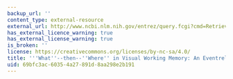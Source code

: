 ```yaml
---
backup_url: ''
content_type: external-resource
external_url: http://www.ncbi.nlm.nih.gov/entrez/query.fcgi?cmd=Retrieve&db=PubMed&dopt=Citation&list_uids=10601740
has_external_licence_warning: true
has_external_license_warning: true
is_broken: ''
license: https://creativecommons.org/licenses/by-nc-sa/4.0/
title: '''What''--then--''Where'' in Visual Working Memory: An Eventrelated fMRI Study'
uid: 69bfc3ac-6035-4a27-891d-8aa298e2b191
---
```

